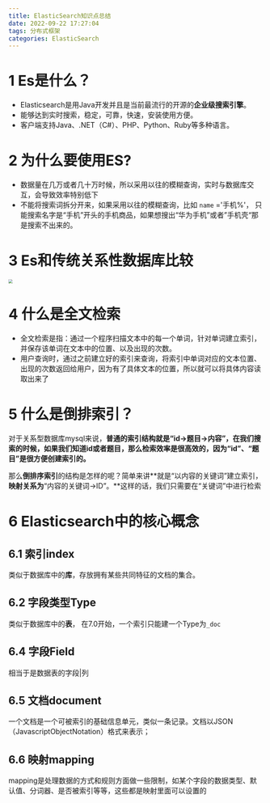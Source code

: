 ```yaml
---
title: ElasticSearch知识点总结
date: 2022-09-22 17:27:04
tags: 分布式框架
categories: ElasticSearch
---
```


# 1 Es是什么？

- Elasticsearch是用Java开发并且是当前最流行的开源的**企业级搜索引擎**。
- 能够达到实时搜索，稳定，可靠，快速，安装使用方便。
- 客户端支持Java、.NET（C#）、PHP、Python、Ruby等多种语言。

# 2 为什么要使用ES?

- 数据量在几万或者几十万时候，所以采用以往的模糊查询，实时与数据库交互，会导致效率特别低下
- 不能将搜索词拆分开来，如果采用以往的模糊查询，比如 `name` ='手机%'， 只能搜索名字是“手机”开头的手机商品，如果想搜出“华为手机”或者”手机壳“那是搜索不出来的。

# 3 Es和传统关系性数据库比较

<img src="https://tva1.sinaimg.cn/large/008i3skNly1gz2vkt8j0jj30zu0fsgn8.jpg" style="zoom:50%;" />

# 4 什么是全文检索

- 全文检索是指：通过一个程序扫描文本中的每一个单词，针对单词建立索引，并保存该单词在文本中的位置、以及出现的次数。
- 用户查询时，通过之前建立好的索引来查询，将索引中单词对应的文本位置、出现的次数返回给用户，因为有了具体文本的位置，所以就可以将具体内容读取出来了

# 5 什么是倒排索引？

对于关系型数据库mysql来说，**普通的索引结构就是“id->题目->内容”，**在我们搜索的时候，如果我们知道id或者题目**，那么检索效率是很高效的，因为“id”、“题目”是很方便创建索引的。**

那么**倒排序索引**的结构是怎样的呢？简单来讲**就是“以内容的关键词”建立索引，**映射关系为**“内容的关键词->ID”。**这样的话，我们只需要在“关键词”中进行检索

# 6 Elasticsearch中的核心概念

## 6.1 索引index

类似于数据库中的**库**，存放拥有某些共同特征的文档的集合。

## 6.2 字段类型Type

类似于数据库中的**表**， 在7.0开始，一个索引只能建一个Type为`_doc`

## 6.4 字段Field

相当于是数据表的字段|列

## 6.5 文档document

一个文档是一个可被索引的基础信息单元，类似一条记录。文档以JSON（JavascriptObjectNotation）格式来表示；

## 6.6 映射mapping

mapping是处理数据的方式和规则方面做一些限制，如某个字段的数据类型、默认值、分词器、是否被索引等等，这些都是映射里面可以设置的



